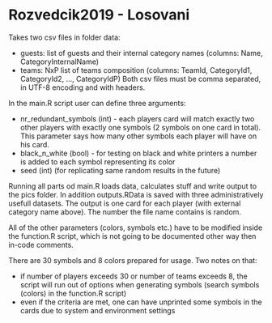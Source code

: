 # Rozvedcik2019 - Losovani

Takes two csv files in folder data:
- guests: list of guests and their internal category names (columns: Name, CategoryInternalName)
- teams: NxP list of teams composition (columns: TeamId, CategoryId1, CategoryId2, ..., CategoryIdP)
Both csv files must be comma separated, in UTF-8 encoding and with headers.

In the main.R script user can define three arguments:
- nr_redundant_symbols (int) - each players card will match exactly two other players with exactly one symbols (2 symbols on one card in total). This parameter says how many other symbols each player will have on his card.
- black_n_white (bool) - for testing on black and white printers a number is added to each symbol representing its color
- seed (int) (for replicating same random results in the future)

Running all parts od main.R loads data, calculates stuff and write output to the pics folder. In addition outputs.RData is saved with three administratively usefull datasets.
The output is one card for each player (with external category name above). The number the file name contains is random.

All of the other parameters (colors, symbols etc.) have to be modified inside the function.R script, which is not going to be documented other way then in-code comments.

There are 30 symbols and 8 colors prepared for usage. Two notes on that:
- if number of players exceeds 30 or number of teams exceeds 8, the script will run out of options when generating symbols (search symbols (colors) in the function.R script)
- even if the criteria are met, one can have unprinted some symbols in the cards due to system and environment settings